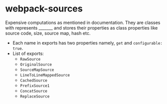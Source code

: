 # webpack-sources
Expensive computations as mentioned in documentation. They are classes with represents _______ and stores their properties as class properties like source code, size, source map, hash etc.
- Each name in exports has two properties namely, `get` and `configurable: true`.
- List of exports:
  - `RawSource`
  - `OriginalSource`
  - `SourceMapSource`
  - `LineToLineMappedSource`
  - `CachedSource`
  - `PrefixSource1`
  - `ConcatSource`
  - `ReplaceSource`